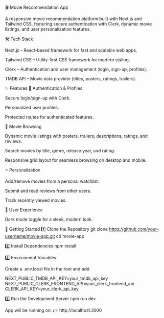🎬 Movie Recommendation App

A responsive movie recommendation platform built with Next.js and Tailwind CSS, featuring secure authentication with Clerk, dynamic movie listings, and user personalization features.

🛠️ Tech Stack

Next.js – React-based framework for fast and scalable web apps.

Tailwind CSS – Utility-first CSS framework for modern styling.

Clerk – Authentication and user management (login, sign-up, profiles).

TMDB API – Movie data provider (titles, posters, ratings, trailers).

✨ Features
🔑 Authentication & Profiles

Secure login/sign-up with Clerk.

Personalized user profiles.

Protected routes for authenticated features.

🎥 Movie Browsing

Dynamic movie listings with posters, trailers, descriptions, ratings, and reviews.

Search movies by title, genre, release year, and rating.

Responsive grid layout for seamless browsing on desktop and mobile.

⭐ Personalization

Add/remove movies from a personal watchlist.

Submit and read reviews from other users.

Track recently viewed movies.

🌙 User Experience

Dark mode toggle for a sleek, modern look.


🚀 Getting Started
1️⃣ Clone the Repository
git clone https://github.com/your-username/movie-app.git
cd movie-app

2️⃣ Install Dependencies
npm install

3️⃣ Environment Variables

Create a .env.local file in the root and add:

NEXT_PUBLIC_TMDB_API_KEY=your_tmdb_api_key
NEXT_PUBLIC_CLERK_FRONTEND_API=your_clerk_frontend_api
CLERK_API_KEY=your_clerk_api_key

4️⃣ Run the Development Server
npm run dev


App will be running on:
👉 http://localhost:3000